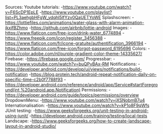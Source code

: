 Sources:
    Youtube tutorials:
        -https://www.youtube.com/watch?v=F6ScDP1EpLE
        -https://www.youtube.com/playlist?list=PL3aehgbHFgW_vdqhl5lfYzv0QaUETYoWE
    Splashscreen:
        -https://lottiefiles.com/animations/water-glass-with-alarm-animation-ikxifBZhmo
        -https://github.com/airbnb/lottie-android
    Images:
        -https://www.flaticon.com/free-icon/drink-water_6774894
        -https://www.freepik.com/icon/register_3456388
        -https://www.flaticon.com/fr/icone-gratuite/authentification_3966194
        -https://www.flaticon.com/free-icon/forgot-password_6195696
    Colors:
        -https://color.adobe.com/nl/purple-gradient-color-theme-14335627/
    Firebase:
        -https://firebase.google.com/
    Progressbar:
        -https://www.youtube.com/watch?v=buQPvBAx-RM
    Notifications:
        -https://developer.android.com/develop/ui/views/notifications/build-notification
        -https://blog.protein.tech/android-repeat-notification-daily-on-specific-time-c2b0f7788f93
        -https://developer.android.com/reference/android/app/Service#startForeground(int,%20android.app.Notification)
    Permissions:
        -https://developer.android.com/guide/topics/permissions/overview
    DropdownMenu:
        -https://www.youtube.com/watch?v=jXSNobmB7u4
    Internationalisation:
        -https://www.youtube.com/watch?v=kP1o8F9qWfs
    JUnit testing:
        -https://www.geeksforgeeks.org/unit-testing-in-android-using-junit/
        -https://developer.android.com/training/testing/local-tests
    Landscape:
        -https://www.geeksforgeeks.org/how-to-create-landscape-layout-in-android-studio/